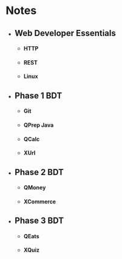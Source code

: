 # Notes

* ## Web Developer Essentials
  * #### HTTP
  * #### REST
  * #### Linux

* ## Phase 1 BDT
  * #### Git
  * #### QPrep Java
  * #### QCalc
  * #### XUrl

* ## Phase 2 BDT
  * #### QMoney
  * #### XCommerce

* ## Phase 3 BDT
  * #### QEats
  * #### XQuiz
